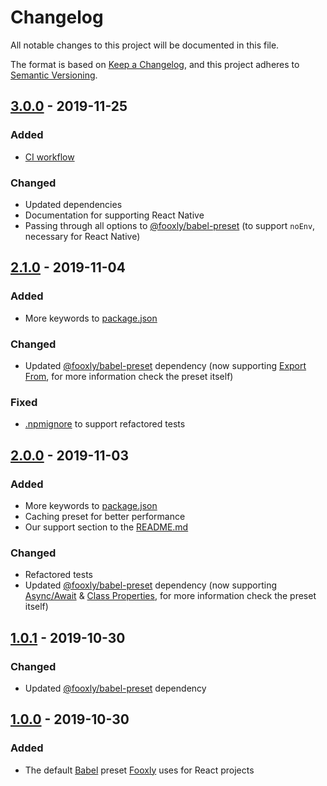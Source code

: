 <!-- markdownlint-disable -->
# Changelog
All notable changes to this project will be documented in this file.

The format is based on [Keep a Changelog](https://keepachangelog.com/en/1.0.0/),
and this project adheres to [Semantic Versioning](https://semver.org/spec/v2.0.0.html).

## [3.0.0] - 2019-11-25
### Added
- [CI workflow](https://github.com/Fooxly/babel-preset/actions?query=workflow%3Atests)

### Changed
- Updated dependencies
- Documentation for supporting React Native
- Passing through all options to [@fooxly/babel-preset] (to support `noEnv`, necessary for React Native)

## [2.1.0] - 2019-11-04
### Added
- More keywords to [package.json]

### Changed
- Updated [@fooxly/babel-preset] dependency (now supporting [Export From](https://babeljs.io/docs/en/next/babel-plugin-proposal-export-default-from.html), for more information check the preset itself)

### Fixed
- [.npmignore](.npmignore) to support refactored tests

## [2.0.0] - 2019-11-03
### Added
- More keywords to [package.json]
- Caching preset for better performance
- Our support section to the [README.md]

### Changed
- Refactored tests
- Updated [@fooxly/babel-preset] dependency (now supporting [Async/Await](https://developer.mozilla.org/en-US/docs/Web/JavaScript/Reference/Statements/async_function) & [Class Properties](https://javascript.info/class#class-properties), for more information check the preset itself)

## [1.0.1] - 2019-10-30
### Changed
- Updated [@fooxly/babel-preset] dependency

## [1.0.0] - 2019-10-30
### Added
- The default [Babel] preset [Fooxly] uses for React projects

[README.md]: README.md
[package.json]: package.json
[Babel]: https://babeljs.io/
[Fooxly]: https://www.fooxly.com/
[@fooxly/babel-preset]: https://www.npmjs.com/package/@fooxly/babel-preset

[3.0.0]: https://github.com/Fooxly/babel-preset-react/compare/v2.1.0...v3.0.0
[2.1.0]: https://github.com/Fooxly/babel-preset-react/compare/v2.0.0...v2.1.0
[2.0.0]: https://github.com/Fooxly/babel-preset-react/compare/v1.0.2...v2.0.0
[1.0.1]: https://github.com/Fooxly/babel-preset-react/compare/v1.0.0...v1.0.1
[1.0.0]: https://github.com/Fooxly/babel-preset-react/releases/tag/v1.0.0
